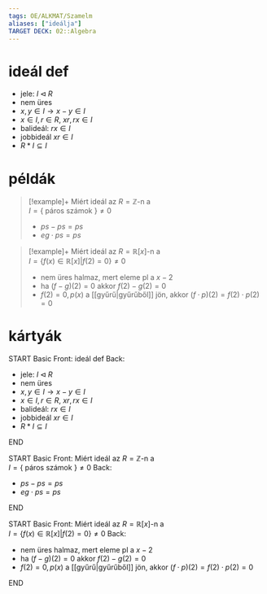 ```yaml
---
tags: OE/ALKMAT/Szamelm 
aliases: ["ideálja"]
TARGET DECK: 02::Algebra
---
```


# ideál def
- jele: $I \triangleleft R$ 
- nem üres
- $x,y \in I \to x-y \in I$
- $x \in I, r \in R$, $x r, rx \in I$
- balideál: $rx \in I$
- jobbideál $xr \in I$
- $R*I \subseteq I$

# példák

> [!example]+ Miért ideál az $R=\mathbb{Z}$-n a <br> $I =\{$ páros számok $\} \ne 0$
> - $ps - ps = ps$
> - $eg \cdot ps = ps$

> [!example]+ Miért ideál az $R=\mathbb{R}[x]$-n a <br> $I =\{f(x) \in \mathbb{R}[x] | f(2)=0\} \ne 0$
> - nem üres halmaz, mert eleme pl a $x-2$
> - ha $(f-g)(2)=0$ akkor $f(2)-g(2)=0$
> - $f(2)=0, p(x)$ a [[gyűrű|gyűrűből]] jön, akkor $(f \cdot p)(2)= f(2) \cdot p(2)=0$


# kártyák
START
Basic
Front:
ideál def
Back:
- jele: $I \triangleleft R$ 
- nem üres
- $x,y \in I \to x-y \in I$
- $x \in I, r \in R$, $x r, rx \in I$
- balideál: $rx \in I$
- jobbideál $xr \in I$
- $R*I \subseteq I$
<!--ID: 1687780881882-->
END

START
Basic
Front:
Miért ideál az $R=\mathbb{Z}$-n a <br> $I =\{$ páros számok $\} \ne 0$
Back:
- $ps - ps = ps$
- $eg \cdot ps = ps$
<!--ID: 1687780881890-->
END

START
Basic
Front:
Miért ideál az $R=\mathbb{R}[x]$-n a <br> $I =\{f(x) \in \mathbb{R}[x] | f(2)=0\} \ne 0$
Back:
- nem üres halmaz, mert eleme pl a $x-2$
- ha $(f-g)(2)=0$ akkor $f(2)-g(2)=0$
- $f(2)=0, p(x)$ a [[gyűrű|gyűrűből]] jön, akkor $(f \cdot p)(2)= f(2) \cdot p(2)=0$
<!--ID: 1687780881896-->
END